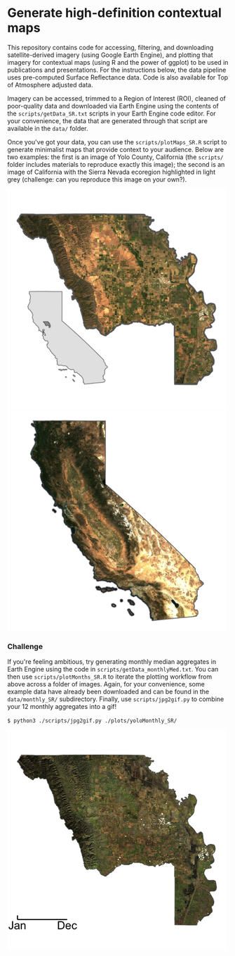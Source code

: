 # Generate high-definition contextual maps

This repository contains code for accessing, filtering, and downloading satellite-derived imagery (using Google Earth Engine), and plotting that imagery for contextual maps (using R and the power of ggplot) to be used in publications and presentations. For the instructions below, the data pipeline uses pre-computed Surface Reflectance data. Code is also available for Top of Atmosphere adjusted data.

Imagery can be accessed, trimmed to a Region of Interest (ROI), cleaned of poor-quality data and downloaded via Earth Engine using the contents of the `scripts/getData_SR.txt` scripts in your Earth Engine code editor. For your convenience, the data that are generated through that script are available in the `data/` folder.

Once you've got your data, you can use the `scripts/plotMaps_SR.R` script to generate minimalist maps that provide context to your audience. Below are two examples: the first is an image of Yolo County, California (the `scripts/` folder includes materials to reproduce exactly this image); the second is an image of California with the Sierra Nevada ecoregion highlighted in light grey (challenge: can you reproduce this image on your own?).

<img src="plots/yoloContext_SR.jpg" alt="Map of Yolo County, CA" height="500"/>
<img src="plots/caliRGB_SR.jpg" alt="Map of CA with Sierra Ecoregion" height="500"/>

### Challenge

If you're feeling ambitious, try generating monthly median aggregates in Earth Engine using the code in `scripts/getData_monthlyMed.txt`. You can then use `scripts/plotMonths_SR.R` to iterate the plotting workflow from above across a folder of images. Again, for your convenience, some example data have already been downloaded and can be found in the `data/monthly_SR/` subdirectory. Finally, use `scripts/jpg2gif.py` to combine your 12 monthly aggregates into a gif!

`$ python3 ./scripts/jpg2gif.py ./plots/yoloMonthly_SR/`

<img src="plots/yoloMonthly_SR/Timelapse.gif" alt="Monthly timelapse of Yolo County" height="500"/>






